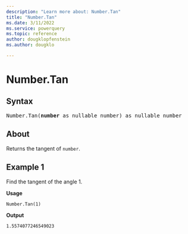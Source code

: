 ```yaml
---
description: "Learn more about: Number.Tan"
title: "Number.Tan"
ms.date: 3/11/2022
ms.service: powerquery
ms.topic: reference
author: dougklopfenstein
ms.author: dougklo

---
```

# Number.Tan

## Syntax

<pre>
Number.Tan(<b>number</b> as nullable number) as nullable number
</pre>
  
## About

Returns the tangent of `number`.

## Example 1

Find the tangent of the angle 1.

**Usage**

```powerquery-m
Number.Tan(1)
```

**Output**

`1.5574077246549023`
